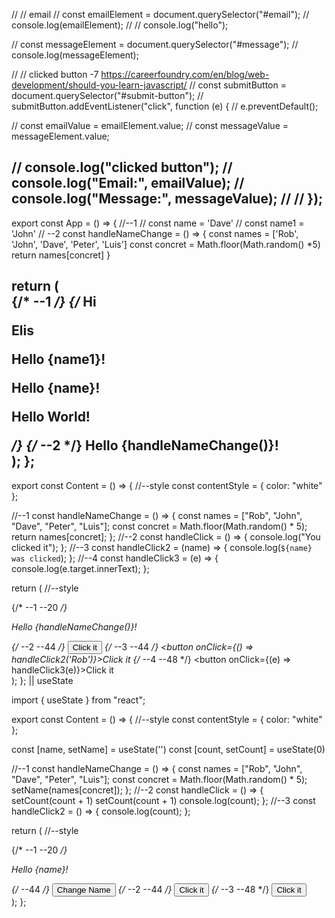 // // email
// const emailElement = document.querySelector("#email");
// console.log(emailElement);
// // console.log("hello");

// const messageElement = document.querySelector("#message");
// console.log(messageElement);

// // clicked button  -7  https://careerfoundry.com/en/blog/web-development/should-you-learn-javascript/
// const submitButton = document.querySelector("#submit-button");
// submitButton.addEventListener("click", function (e) {
//   e.preventDefault();

//   const emailValue = emailElement.value;
//   const messageValue = messageElement.value;

//   console.log("clicked button");
//   console.log("Email:", emailValue);
//   console.log("Message:", messageValue);
// // });
-----------------
export const App = () => {
//--1
// const name = 'Dave'
// const name1 = 'John'
// --2
const handleNameChange = () => {
  const names = ['Rob', 'John', 'Dave', 'Peter', 'Luis']
  const concret = Math.floor(Math.random() *5)
  return names[concret]
}

  return (
    <div className="App">
      {/* --1 */}
      {/* Hi <p>Elis</p>
       <p>Hello {name1}!</p>
       <p>Hello {name}!</p>
      <p>Hello World!</p> */}
      {/* --2 */}
      Hello {handleNameChange()}!
    </div>
  );
};
-----------------
export const Content = () => {
  //--style
  const contentStyle = { color: "white" };

  //--1
  const handleNameChange = () => {
    const names = ["Rob", "John", "Dave", "Peter", "Luis"];
    const concret = Math.floor(Math.random() * 5);
    return names[concret];
  };
  //--2
  const handleClick = () => {
    console.log("You clicked it");
  };
  //--3
  const handleClick2 = (name) => {
    console.log(`${name} was clicked`);
  };
  //--4
  const handleClick3 = (e) => {
    console.log(e.target.innerText);
  };

  return (
    //--style
    <main style={contentStyle}>
      {/* --1 --20 */}
      <p onDoubleClick={handleClick}>
          Hello {handleNameChange()}!
      </p>
      {/* --2 --44 */}
      <button onClick={handleClick}>Click it</button>
      {/* --3 --44 */}
      <button onClick={() => handleClick2('Rob')}>Click it</button>
      {/* --4 --48 */}
      <button onClick={(e) => handleClick3(e)}>Click it</button>
    </main>
  );
};
             || useState

 import { useState } from "react";

export const Content = () => {
  //--style
  const contentStyle = { color: "white" };

const [name, setName] = useState('')
const [count, setCount] = useState(0)

  //--1
  const handleNameChange = () => {
    const names = ["Rob", "John", "Dave", "Peter", "Luis"];
    const concret = Math.floor(Math.random() * 5);
    setName(names[concret]);
  };
  //--2
  const handleClick = () => {
      setCount(count + 1)
      setCount(count + 1)
    console.log(count);
  };
  //--3
  const handleClick2 = () => {
    console.log(count);
  };

  return (
    //--style
    <main style={contentStyle}>
      {/* --1 --20 */}
      <p onDoubleClick={handleClick}>
          Hello {name}!
      </p>
      {/*  --44 */}
      <button onClick={handleNameChange}>Change Name</button>
      {/* --2 --44 */}
      <button onClick={handleClick}>Click it</button>
      {/* --3 --48 */}
      <button onClick={handleClick2}>Click it</button>
    </main>
  );
};
